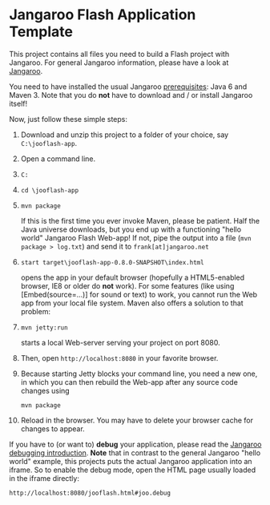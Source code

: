 Jangaroo Flash Application Template
===================================

This project contains all files you need to build a Flash project with Jangaroo.
For general Jangaroo information, please have a look at [Jangaroo](http://www.jangaroo.net).

You need to have installed the usual Jangaroo [prerequisites](http://www.jangaroo.net/tutorial/): Java 6 and Maven 3.
Note that you do **not** have to download and / or install Jangaroo itself!

Now, just follow these simple steps:

1. Download and unzip this project to a folder of your choice, say `C:\jooflash-app`.
2. Open a command line.
3. `C:`
4. `cd \jooflash-app`
5. `mvn package`

   If this is the first time you ever invoke Maven, please be patient.
   Half the Java universe downloads, but you end up with a functioning "hello world" Jangaroo Flash Web-app!
   If not, pipe the output into a file (`mvn package > log.txt`) and send it to `frank[at]jangaroo.net`
6. `start target\jooflash-app-0.8.0-SNAPSHOT\index.html`

   opens the app in your default browser (hopefully a HTML5-enabled browser, IE8 or older do **not** work).
   For some features (like using [Embed(source=...)] for sound or text) to work, you cannot run the Web app from your
   local file system.
   Maven also offers a solution to that problem:
7. `mvn jetty:run`

   starts a local Web-server serving your project on port 8080.
8. Then, open `http://localhost:8080` in your favorite browser.
9. Because starting Jetty blocks your command line, you need a new one, in which you can then rebuild the Web-app
   after any source code changes using

   `mvn package`
10. Reload in the browser. You may have to delete your browser cache for changes to appear.

If you have to (or want to) **debug** your application, please read the
[Jangaroo debugging introduction](http://www.jangaroo.net/tutorial/debugging/).
**Note** that in contrast to the general Jangaroo "hello world" example, this projects puts the actual Jangaroo
application into an iframe. So to enable the debug mode, open the HTML page usually loaded in the iframe directly:

`http://localhost:8080/jooflash.html#joo.debug`
